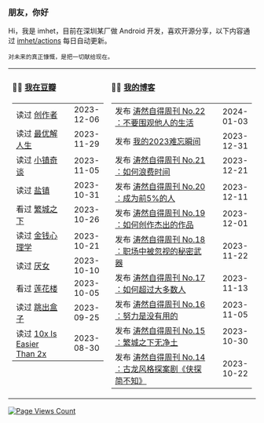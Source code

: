 ### 朋友，你好

Hi，我是 imhet，目前在深圳某厂做 Android 开发，喜欢开源分享，以下内容通过 <a href="https://github.com/imhet/imhet/actions" target="_blank">imhet/actions</a> 每日自动更新。

<!-- juzi starts -->
```
对未来的真正慷慨，是把一切献给现在。
```
<!-- juzi ends -->


<table width="900px">
<tr>
<td valign="top" width="40%">

#### 🤾‍♂️  <a href="https://www.douban.com/people/heyitao/" target="_blank">我在豆瓣</a>

<!-- douban starts -->
| | |
 |:------------- | -------------: |
| 读过 <a href='https://book.douban.com/subject/35431378/' target='_blank'>创作者</a> | 2023-12-06 |
| 读过 <a href='https://book.douban.com/subject/36242339/' target='_blank'>最优解人生</a> | 2023-11-29 |
| 读过 <a href='https://book.douban.com/subject/35556905/' target='_blank'>小镇奇谈</a> | 2023-11-05 |
| 读过 <a href='https://book.douban.com/subject/36193112/' target='_blank'>盐镇</a> | 2023-10-31 |
| 看过 <a href='http://movie.douban.com/subject/35725842/' target='_blank'>繁城之下</a> | 2023-10-26 |
| 读过 <a href='https://book.douban.com/subject/36415996/' target='_blank'>金钱心理学</a> | 2023-10-21 |
| 读过 <a href='https://book.douban.com/subject/36314870/' target='_blank'>厌女</a> | 2023-10-10 |
| 看过 <a href='http://movie.douban.com/subject/35633163/' target='_blank'>莲花楼</a> | 2023-10-05 |
| 读过 <a href='https://book.douban.com/subject/1175396/' target='_blank'>跳出盒子</a> | 2023-09-25 |
| 读过 <a href='https://book.douban.com/subject/36413459/' target='_blank'>10x Is Easier Than 2x</a> | 2023-08-30 |
<!-- douban ends -->

</td>


<td valign="top" width="60%">

#### 🤹‍♀️ <a href="https://heyitao.com/" target="_blank">我的博客</a>

<!-- blog starts -->
| | |
 |:------------- | -------------: |
| 发布 <a href='http://heyitao.com/post/beyond-code-weekly-022' target='_blank'>涛然自得周刊 No.22 ：不要围观他人的生活</a> | 2024-01-03 |
| 发布 <a href='http://heyitao.com/post/my-2023' target='_blank'>我的2023难忘瞬间</a> | 2023-12-31 |
| 发布 <a href='http://heyitao.com/post/beyond-code-weekly-021' target='_blank'>涛然自得周刊 No.21 ：如何浪费时间</a> | 2023-12-21 |
| 发布 <a href='http://heyitao.com/post/beyond-code-weekly-020' target='_blank'>涛然自得周刊 No.20 ：成为前5%的人</a> | 2023-12-11 |
| 发布 <a href='http://heyitao.com/post/beyond-code-weekly-019' target='_blank'>涛然自得周刊 No.19 ：如何创作杰出的作品</a> | 2023-12-01 |
| 发布 <a href='http://heyitao.com/post/beyond-code-weekly-018' target='_blank'>涛然自得周刊 No.18 ：职场中被忽视的秘密武器</a> | 2023-11-22 |
| 发布 <a href='http://heyitao.com/post/beyond-code-weekly-017' target='_blank'>涛然自得周刊 No.17 ：如何超过大多数人</a> | 2023-11-13 |
| 发布 <a href='http://heyitao.com/post/beyond-code-weekly-016' target='_blank'>涛然自得周刊 No.16 ：努力是没有用的</a> | 2023-11-05 |
| 发布 <a href='http://heyitao.com/post/beyond-code-weekly-015' target='_blank'>涛然自得周刊 No.15 ：繁城之下无净土</a> | 2023-10-30 |
| 发布 <a href='http://heyitao.com/post/beyond-code-weekly-014' target='_blank'>涛然自得周刊 No.14 ：古龙风格探案剧《侠探简不知》</a> | 2023-10-22 |
<!-- blog ends -->

</td>
</tr>


</table>

[![Page Views Count](https://badges.toozhao.com/badges/01HG0ZMWVAHYZ149GQ6Z5JYVF5/green.svg)](https://badges.toozhao.com/stats/01HG0ZMWVAHYZ149GQ6Z5JYVF5 "Since 2023-11-24")